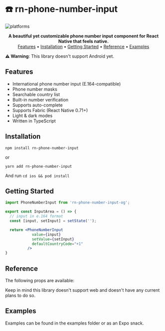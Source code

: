 # ☎️ rn-phone-number-input
![platforms](https://img.shields.io/badge/platforms-iOS-brightgreen.svg?style=flat-square&colorB=191A17)

<div align="center">
<b>A beautiful yet customizable phone number input component for React Native that feels native.</b>
<br/>
<a href="#Features">Features</a> • <a href="#Installation">Installation</a> • <a href="#Getting Started">Getting Started</a> • <a href="#Reference">Reference</a> • <a href="https://github.com/gtomitsuka/rn-phone-number-input/">Examples</a>
</div>

**⚠️ Warning**: This library doesn't support Android yet.

## Features
* International phone number input (E.164-compatible)
* Phone number masks
* Searchable country list
* Built-in number verification
* Supports auto-complete
* Supports Fabric (React Native 0.71+)
* Light & dark modes
* Written in TypeScript

## Installation
```
npm install rn-phone-number-input
```
or
```
yarn add rn-phone-number-input
```
And run `cd ios && pod install`

## Getting Started
```jsx
import PhoneNumberInput from 'rn-phone-number-input-og';

export const InputArea = () => {
  // input in e.164 format
  const [input, setInput] = setState('');

  return <PhoneNumberInput
            value={input}
            setValue={setInput}
            defaultCountryCode="+1"
          />
}
```

## Reference

The following props are available:

Keep in mind this library doesn't support web and doesn't have any current plans to do so.

## Examples
Examples can be found in the examples folder or as an Expo snack.
